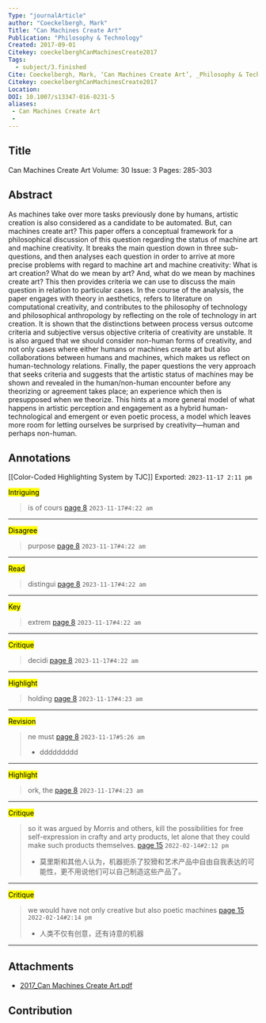 ```yaml
---
Type: "journalArticle"
author: "Coeckelbergh, Mark"
Title: "Can Machines Create Art"
Publication: "Philosophy & Technology"
Created: 2017-09-01
Citekey: coeckelberghCanMachinesCreate2017
Tags:  
  - subject/3.finished
Cite: Coeckelbergh, Mark, ‘Can Machines Create Art’, _Philosophy & Technology_, 30.3 (2017), 285–303 <[https://doi.org/10.1007/s13347-016-0231-5](https://doi.org/10.1007/s13347-016-0231-5)>
Citekey: coeckelberghCanMachinesCreate2017
Location:
DOI: 10.1007/s13347-016-0231-5
aliases:
 - Can Machines Create Art
 - 
---
```



## Title
Can Machines Create Art
Volume: 30
Issue: 3
Pages: 285-303  



## Abstract
As machines take over more tasks previously done by humans, artistic creation is also considered as a candidate to be automated. But, can machines create art? This paper offers a conceptual framework for a philosophical discussion of this question regarding the status of machine art and machine creativity. It breaks the main question down in three sub-questions, and then analyses each question in order to arrive at more precise problems with regard to machine art and machine creativity: What is art creation? What do we mean by art? And, what do we mean by machines create art? This then provides criteria we can use to discuss the main question in relation to particular cases. In the course of the analysis, the paper engages with theory in aesthetics, refers to literature on computational creativity, and contributes to the philosophy of technology and philosophical anthropology by reflecting on the role of technology in art creation. It is shown that the distinctions between process versus outcome criteria and subjective versus objective criteria of creativity are unstable. It is also argued that we should consider non-human forms of creativity, and not only cases where either humans or machines create art but also collaborations between humans and machines, which makes us reflect on human-technology relations. Finally, the paper questions the very approach that seeks criteria and suggests that the artistic status of machines may be shown and revealed in the human/non-human encounter before any theorizing or agreement takes place; an experience which then is presupposed when we theorize. This hints at a more general model of what happens in artistic perception and engagement as a hybrid human-technological and emergent or even poetic process, a model which leaves more room for letting ourselves be surprised by creativity—human and perhaps non-human.





## Annotations
[[Color-Coded Highlighting System by TJC]] Exported: `2023-11-17 2:11 pm`


<mark style="background-color: [[ffd400]]">Intriguing</mark>
> is of cours
> [page 8](file://C:\Users\carll\Zotero\storage\NWU8IM2P\2017_Can%20Machines%20Create%20Art.pdf) `2023-11-17#4:22 am`


---
<mark style="background-color: [[ff6666]]">Disagree</mark>
> purpose
> [page 8](file://C:\Users\carll\Zotero\storage\NWU8IM2P\2017_Can%20Machines%20Create%20Art.pdf) `2023-11-17#4:22 am`


---
<mark style="background-color: [[5fb236]]">Read</mark>
> distingui
> [page 8](file://C:\Users\carll\Zotero\storage\NWU8IM2P\2017_Can%20Machines%20Create%20Art.pdf) `2023-11-17#4:22 am`


---
<mark style="background-color: [[2ea8e5]]">Key</mark>
> extrem
> [page 8](file://C:\Users\carll\Zotero\storage\NWU8IM2P\2017_Can%20Machines%20Create%20Art.pdf) `2023-11-17#4:22 am`


---
<mark style="background-color: [[a28ae5]]">Critique</mark>
> decidi
> [page 8](file://C:\Users\carll\Zotero\storage\NWU8IM2P\2017_Can%20Machines%20Create%20Art.pdf) `2023-11-17#4:22 am`


---
<mark style="background-color: [[e56eee]]">Highlight</mark>
> holding
> [page 8](file://C:\Users\carll\Zotero\storage\NWU8IM2P\2017_Can%20Machines%20Create%20Art.pdf) `2023-11-17#4:23 am`


---
<mark style="background-color: [[f19837]]">Revision</mark>
> ne must
> [page 8](file://C:\Users\carll\Zotero\storage\NWU8IM2P\2017_Can%20Machines%20Create%20Art.pdf) `2023-11-17#5:26 am`
> - ddddddddd


---
<mark style="background-color: [[aaaaaa]]">Highlight</mark>
> ork, the
> [page 8](file://C:\Users\carll\Zotero\storage\NWU8IM2P\2017_Can%20Machines%20Create%20Art.pdf) `2023-11-17#4:23 am`


---
<mark style="background-color: [[a28ae5]]">Critique</mark>
> so it was argued by Morris and others, kill the possibilities for free self-expression in crafty and arty products, let alone that they could make such products themselves.
> [page 15](file://C:\Users\carll\Zotero\storage\NWU8IM2P\2017_Can%20Machines%20Create%20Art.pdf) `2022-02-14#2:12 pm`
> - 莫里斯和其他人认为，机器扼杀了狡猾和艺术产品中自由自我表达的可能性，更不用说他们可以自己制造这些产品了。


---
<mark style="background-color: [[a28ae5]]">Critique</mark>
> we would have not only creative but also poetic machines
> [page 15](file://C:\Users\carll\Zotero\storage\NWU8IM2P\2017_Can%20Machines%20Create%20Art.pdf) `2022-02-14#2:14 pm`
> - 人类不仅有创意，还有诗意的机器


---

## Attachments
 - [2017_Can Machines Create Art.pdf](file://C:\Users\carll\Zotero\storage\NWU8IM2P\2017_Can%20Machines%20Create%20Art.pdf)




## Contribution
